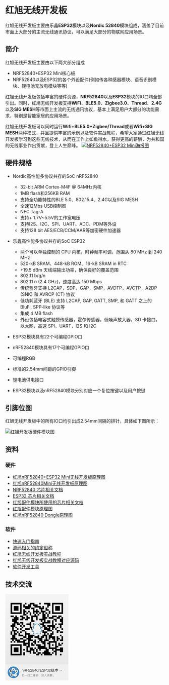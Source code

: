 # 红旭无线开发板

红旭无线开发板主要由乐鑫**ESP32**模块以及**Nordic 52840**模块组成，涵盖了目前市面上大部分的主流无线通讯协议，可以满足大部分的物联网应用场景。
## 简介
红旭无线开发板主要由以下两大部分组成
- NRF52840+ESP32 Mini核心板
- NRF52840以及ESP32的各个外设配件(例如传各种感器模块、语音识别模块、锂电池充放电模块等等)

红旭无线开发板包括丰富的硬件资源，**NRF52840**以及**ESP32**模块的IO口均全部引出。同时，红旭无线开发板支持**WiFi**、**BLE5.0**、**Zigbee3.0**、**Thread**、**2.4G**以及**SIG MESH**等市面上主流的无线通讯协议，基本上满足用户大部分的功能需求，特别是智能家居的应用场景。

红旭无线开发板可以同时运行**Wifi+BLE5.0+Zigbee/Thread**或者**Wifi+SIG MESH**两种模式，并且提供丰富的示例以及软件实战教程，希望大家通过红旭无线开发板学习到这些无线技术，从而在工作上如鱼得水，获得更高的薪酬，为共和国的无线事业作出贡献，登上人生巅峰。
[![NRF52840+ESP32 Mini海报图](https://raw.githubusercontent.com/xiaolongba/wireless-tech/master/pics/ESP32%2BNordic%2052840%20Mini.jpg)](https://shop507575225.taobao.com/index.htm?spm=2013.1.w5002-16973646476.2.56ea1f47dUx4Ha)
## 硬件规格
- Nordic高性能多协议共存的SoC nRF52840
    - 32-bit ARM Cortex-M4F @ 64MHz内核 
    - 1MB flash和256KB RAM
    - 支持全功能特性的BLE 5.0、802.15.4、2.4G以及SIG MESH
    - 全速12Mbs USB控制器
    - NFC Tag-A
    - 支持+ 1.7V~5.5V的工作宽电压
    - 支持I2S、I2C、SPI、UART、ADC、PDM等外设
    - 支持128 bit AES/ECB/CCM/AAR等加密硬件加速器

- 乐鑫高性能多协议共存的SoC ESP32
    - 两个可以单独控制的 CPU 内核，时钟频率可调，范围从 80 MHz 到 240 MHz
    - 520-kB SRAM、448-kB ROM、16-kB SRAM in RTC 
    - +19.5 dBm 天线端输出功率，确保良好的覆盖范围
    - 802.11 b/g/n
    - 802.11 n (2.4 GHz)，速度高达 150 Mbps
    - 传统蓝牙支持 L2CAP，SDP，GAP，SMP，AVDTP，AVCTP，A2DP (SNK) 和 AVRCP (CT) 协议
    - 低功耗蓝牙 (BLE) 支持 L2CAP, GAP, GATT, SMP, 和 GATT 之上的 BluFi, SPP-like 协议等
    - 集成 4 MB flash
    - 外设包括电容式触摸传感器，霍尔传感器，低噪声放大器，SD 卡接口，以太网，高速 SPI，UART，I2S 和 I2C
- ESP32模块具有22个可编程GPIO口
- nRF52840模块具有17个可编程GPIO口
- 可编程RGB
- 标准的2.54mm间距的GPIO引脚
- 锂电池供电接口
- ESP32模块以及nRF52840模块分别对应一个复位按键以及用户按键

## 引脚位图
红旭无线开发板中的所有IO口均引出成2.54mm间隔的排针，具体如下图所示：

![红旭开发板硬件模块图](https://raw.githubusercontent.com/xiaolongba/wireless-tech/master/pics/%E7%BA%A2%E6%97%AD%E5%BC%80%E5%8F%91%E6%9D%BF%E7%A1%AC%E4%BB%B6%E6%A8%A1%E5%9D%97%E5%9B%BE.jpg)

## 资料
### 硬件
- [红旭nRF52840+ESP32 Mini无线开发板原理图](https://github.com/xiaolongba/wireless-tech/tree/master/%E7%A1%AC%E4%BB%B6/%E7%BA%A2%E6%97%ADnRF52840%2BESP32%20Mini%E6%97%A0%E7%BA%BF%E5%BC%80%E5%8F%91%E6%9D%BF%E5%8E%9F%E7%90%86%E5%9B%BE)
- [红旭nRF52840Mini无线开发板原理图](https://github.com/xiaolongba/wireless-tech/tree/master/%E7%A1%AC%E4%BB%B6/%E7%BA%A2%E6%97%ADnRF52840Mini%E6%97%A0%E7%BA%BF%E5%BC%80%E5%8F%91%E6%9D%BF%E5%8E%9F%E7%90%86%E5%9B%BE)
- [NRF52840 芯片相关文档](https://github.com/xiaolongba/wireless-tech/tree/master/%E7%A1%AC%E4%BB%B6/NRF52840%20%E8%8A%AF%E7%89%87%E7%9B%B8%E5%85%B3%E6%96%87%E6%A1%A3)
- [ESP32 芯片相关文档](https://github.com/xiaolongba/wireless-tech/tree/master/%E7%A1%AC%E4%BB%B6/ESP32%20%E8%8A%AF%E7%89%87%E7%9B%B8%E5%85%B3%E6%96%87%E6%A1%A3)
- [红旭配件模块所使用的芯片相关文档](https://github.com/xiaolongba/wireless-tech/blob/master/%E7%A1%AC%E4%BB%B6/%E7%BA%A2%E6%97%AD%E9%85%8D%E4%BB%B6%E6%A8%A1%E5%9D%97%E8%8A%AF%E7%89%87%E7%9B%B8%E5%85%B3%E6%96%87%E6%A1%A3)
- [红旭配件模块原理图](https://github.com/xiaolongba/wireless-tech/blob/master/%E7%A1%AC%E4%BB%B6/%E7%BA%A2%E6%97%AD%E9%85%8D%E4%BB%B6%E6%A8%A1%E5%9D%97%E5%8E%9F%E7%90%86%E5%9B%BE)
- [红旭nRF52840 Dongle原理图](https://github.com/xiaolongba/wireless-tech/tree/master/%E7%A1%AC%E4%BB%B6/%E7%BA%A2%E6%97%ADnRF52840%20Dongle%E5%8E%9F%E7%90%86%E5%9B%BE)

### 软件
- [快速入门指南](https://github.com/xiaolongba/wireless-tech/tree/master/%E8%BD%AF%E4%BB%B6/%E7%BA%A2%E6%97%AD%E6%97%A0%E7%BA%BF%E5%BC%80%E5%8F%91%E6%9D%BF%E5%AE%9E%E6%88%98%E6%95%99%E7%A8%8B/%E5%85%A5%E9%97%A8%E6%95%99%E7%A8%8B/%E5%BF%AB%E9%80%9F%E5%85%A5%E9%97%A8%E6%8C%87%E5%8D%97)
- [源码相关的约定俗称](https://github.com/xiaolongba/wireless-tech/blob/master/%E8%BD%AF%E4%BB%B6/%E7%BA%A2%E6%97%AD%E6%97%A0%E7%BA%BF%E7%9A%84%E6%BA%90%E7%A0%81%E7%9B%B8%E5%85%B3%E7%9A%84%E7%BA%A6%E5%AE%9A%E4%BF%97%E7%A7%B0/README.md)
- [红旭无线开发板实战教程](https://github.com/xiaolongba/wireless-tech/tree/master/%E8%BD%AF%E4%BB%B6/%E7%BA%A2%E6%97%AD%E6%97%A0%E7%BA%BF%E5%BC%80%E5%8F%91%E6%9D%BF%E5%AE%9E%E6%88%98%E6%95%99%E7%A8%8B)
- [红旭无线开发板实战教程对应源码](https://github.com/xiaolongba/wireless-tech/tree/master/%E8%BD%AF%E4%BB%B6/%E7%BA%A2%E6%97%AD%E6%97%A0%E7%BA%BF%E5%BC%80%E5%8F%91%E6%9D%BF%E5%AE%9E%E6%88%98%E6%95%99%E7%A8%8B%E5%AF%B9%E5%BA%94%E6%BA%90%E7%A0%81)
- [软件开发工具](https://github.com/xiaolongba/wireless-tech/blob/master/%E8%BD%AF%E4%BB%B6/PC%E4%B8%8A%E4%BD%8D%E6%9C%BA%E8%BD%AF%E4%BB%B6/README.md)

## 技术交流
![QQ群](https://raw.githubusercontent.com/xiaolongba/picture/master/QQ%20Group.jpg)

